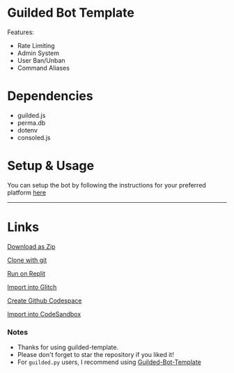 
# Guilded Bot Template 
Features:
- Rate Limiting
- Admin System
- User Ban/Unban
- Command Aliases

# Dependencies
- guilded.js
- perma.db
- dotenv
- consoled.js


 
# Setup & Usage
You can setup the bot by following the instructions for your preferred platform [here](https://github.com/Rednexie/guilded-template/blob/main/setup.md)



---
# Links
[Download as Zip](https://github.com/Rednexie/guilded-template/archive/refs/heads/main.zip)


[Clone with git](https://gist.github.com/Rednexie/92a63c3b87fc8c35df99b84303d32ee0)


[Run on Replit](https://repl.it/github/Rednexie/guilded-template)


[Import into Glitch](https://glitch.com/edit/#!/import/git?url=https://github.com/Rednexie/guilded-template)


[Create Github Codespace](https://github.com/codespaces/new?quickstart=1&name=guildedtemplate&repo=Rednexie/guilded-template)


[Import into CodeSandbox](https://codesandbox.io/p/github/Rednexie/guilded-template)



### Notes

- Thanks for using guilded-template.
- Please don't forget to star the repository if you liked it!
- For `guilded.py` users, I recommend using [Guilded-Bot-Template](https://github.com/YumYummity/Guilded-Bot-Template) 